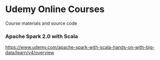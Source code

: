 # Udemy Online Courses
Course materials and source code

### Apache Spark 2.0 with Scala
https://www.udemy.com/apache-spark-with-scala-hands-on-with-big-data/learn/v4/overview

### 


### 
